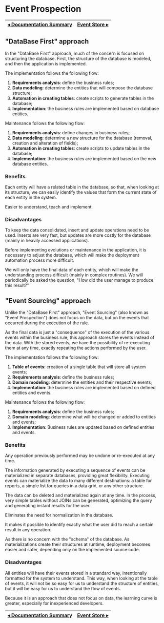 # Event Prospection

[◂ Documentation Summary](index.md) | [Event Store ▸](02-event-store.md)
-- | --

## "DataBase First" approach

In the "DataBase First" approach, much of the concern is focused on structuring the database. First, the structure of the database is modeled, and then the application is implemented.

The implementation follows the following flow:

1. **Requirements analysis**: define the business rules;
2. **Data modeling**: determine the entities that will compose the database structure;
3. **Automation in creating tables**: create scripts to generate tables in the database;
4. **Implementation**: the business rules are implemented based on database entities.

Maintenance follows the following flow:

1. **Requirements analysis**: define changes in business rules;
2. **Data modeling**: determine a new structure for the database (removal, creation and alteration of fields);
3. **Automation in creating tables**: create scripts to update tables in the database;
4. **Implementation**: the business rules are implemented based on the new database entities.

### Benefits

Each entity will have a related table in the database, so that, when looking at its structure, we can easily identify the values that form the current state of each entity in the system.

Easier to understand, teach and implement.

### Disadvantages

To keep the data consolidated, insert and update operations need to be used. Inserts are very fast, but updates are more costly for the database (mainly in heavily accessed applications).

Before implementing evolutions or maintenance in the application, it is necessary to adjust the database, which will make the deployment automation process more difficult.

We will only have the final data of each entity, which will make the understanding process difficult (mainly in complex routines). We will periodically be asked the question, "How did the user manage to produce this result?"

## "Event Sourcing" approach

Unlike the "DataBase First" approach, "Event Sourcing" (also known as "Event Prospection") does not focus on the data, but on the events that occurred during the execution of the rule.

As the final data is just a "consequence" of the execution of the various events within the business rule, this approach stores the events instead of the data. With the stored events, we have the possibility of re-executing them at any time, exactly repeating the actions performed by the user.

The implementation follows the following flow:

1. **Table of events**: creation of a single table that will store all system events;
2. **Requirements analysis**: define the business rules;
3. **Domain modeling**: determine the entities and their respective events;
4. **Implementation**: the business rules are implemented based on defined entities and events.

Maintenance follows the following flow:

1. **Requirements analysis**: define the business rules;
2. **Domain modeling**: determine what will be changed or added to entities and events;
3. **Implementation**: Business rules are updated based on defined entities and events.

### Benefits

Any operation previously performed may be undone or re-executed at any time.

The information generated by executing a sequence of events can be materialized in separate databases, providing great flexibility. Executing events can materialize the data to many different destinations: a table for reports, a simple list for queries in a data grid, or any other structure.

The data can be deleted and materialized again at any time. In the process, very simple tables without JOINs can be generated, optimizing the query and generating instant results for the user.

Eliminates the need for normalization in the database.

It makes it possible to identify exactly what the user did to reach a certain result in any operation.

As there is no concern with the "schema" of the database. As materializations create their structures at runtime, deployment becomes easier and safer, depending only on the implemented source code.

### Disadvantages

All entities will have their events stored in a standard way, intentionally formatted for the system to understand. This way, when looking at the table of events, it will not be so easy for us to understand the structure of entities, but it will be easy for us to understand the flow of events.

Because it is an approach that does not focus on data, the learning curve is greater, especially for inexperienced developers.

[◂ Documentation Summary](index.md) | [Event Store ▸](02-event-store.md)
-- | --
